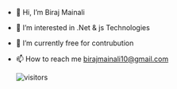 - 👋 Hi, I’m Biraj Mainali
- 👀 I’m interested in .Net & js Technologies
- 🌱 I’m currently free for contrubution
- 📫 How to reach me birajmainali10@gmail.com

     ![visitors](https://visitor-badge.glitch.me/badge?page_id=BirajMainali.BirajMainali)


